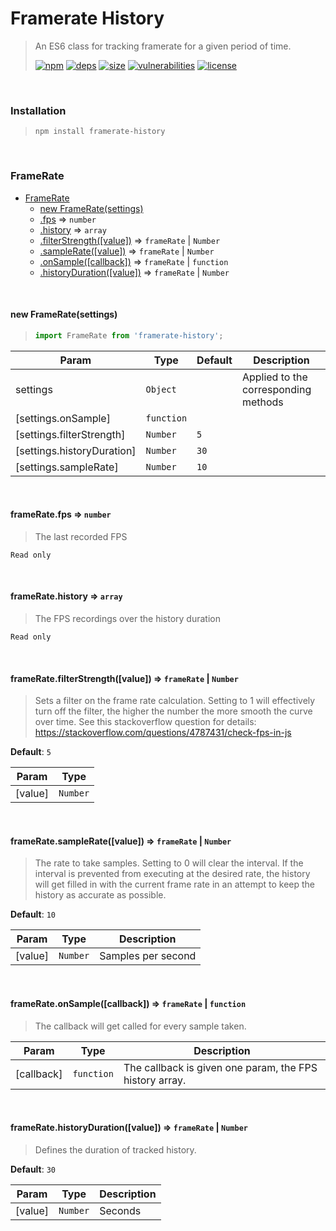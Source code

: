 # Framerate History

> An ES6 class for tracking framerate for a given period of time.
>
> [![npm][npm]][npm-url]
[![deps][deps]][deps-url]
[![size][size]][size-url]
[![vulnerabilities][vulnerabilities]][vulnerabilities-url]
[![license][license]][license-url]


<br><a name="Installation"></a>

### Installation
> ```> npm install framerate-history> ```


<br><a name="FrameRate"></a>

### FrameRate

* [FrameRate](#FrameRate)
    * [new FrameRate(settings)](#new_FrameRate_new)
    * [.fps](#FrameRate+fps) ⇒ <code>number</code>
    * [.history](#FrameRate+history) ⇒ <code>array</code>
    * [.filterStrength([value])](#FrameRate+filterStrength) ⇒ <code>frameRate</code> \| <code>Number</code>
    * [.sampleRate([value])](#FrameRate+sampleRate) ⇒ <code>frameRate</code> \| <code>Number</code>
    * [.onSample([callback])](#FrameRate+onSample) ⇒ <code>frameRate</code> \| <code>function</code>
    * [.historyDuration([value])](#FrameRate+historyDuration) ⇒ <code>frameRate</code> \| <code>Number</code>


<br><a name="new_FrameRate_new"></a>

#### new FrameRate(settings)
> ``` javascript> import FrameRate from 'framerate-history';> ```


| Param | Type | Default | Description |
| --- | --- | --- | --- |
| settings | <code>Object</code> |  | Applied to the corresponding methods |
| [settings.onSample] | <code>function</code> |  |  |
| [settings.filterStrength] | <code>Number</code> | <code>5</code> |  |
| [settings.historyDuration] | <code>Number</code> | <code>30</code> |  |
| [settings.sampleRate] | <code>Number</code> | <code>10</code> |  |


<br><a name="FrameRate+fps"></a>

#### frameRate.fps ⇒ <code>number</code>
> The last recorded FPS

`Read only`<br>

<br><a name="FrameRate+history"></a>

#### frameRate.history ⇒ <code>array</code>
> The FPS recordings over the history duration

`Read only`<br>

<br><a name="FrameRate+filterStrength"></a>

#### frameRate.filterStrength([value]) ⇒ <code>frameRate</code> \| <code>Number</code>
> Sets a filter on the frame rate calculation. Setting to 1 will effectively turn off the filter, the higher the> number the more smooth the curve over time. See this stackoverflow question for details:> https://stackoverflow.com/questions/4787431/check-fps-in-js

**Default**: <code>5</code>  

| Param | Type |
| --- | --- |
| [value] | <code>Number</code> | 


<br><a name="FrameRate+sampleRate"></a>

#### frameRate.sampleRate([value]) ⇒ <code>frameRate</code> \| <code>Number</code>
> The rate to take samples. Setting to 0 will clear the interval. If the interval is prevented from executing at the desired rate, the history will get filled in with the current frame rate in an attempt to keep the history as accurate as possible.

**Default**: <code>10</code>  

| Param | Type | Description |
| --- | --- | --- |
| [value] | <code>Number</code> | Samples per second |


<br><a name="FrameRate+onSample"></a>

#### frameRate.onSample([callback]) ⇒ <code>frameRate</code> \| <code>function</code>
> The callback will get called for every sample taken.


| Param | Type | Description |
| --- | --- | --- |
| [callback] | <code>function</code> | The callback is given one param, the FPS history array. |


<br><a name="FrameRate+historyDuration"></a>

#### frameRate.historyDuration([value]) ⇒ <code>frameRate</code> \| <code>Number</code>
> Defines the duration of tracked history.

**Default**: <code>30</code>  

| Param | Type | Description |
| --- | --- | --- |
| [value] | <code>Number</code> | Seconds |


[npm]: https://img.shields.io/npm/v/framerate-history.svg
[npm-url]: https://npmjs.com/package/framerate-history
[deps]: https://david-dm.org/darrenpaulwright/framerate-history.svg
[deps-url]: https://david-dm.org/darrenpaulwright/framerate-history
[size]: https://packagephobia.now.sh/badge?p&#x3D;framerate-history
[size-url]: https://packagephobia.now.sh/result?p&#x3D;framerate-history
[vulnerabilities]: https://snyk.io/test/github/DarrenPaulWright/framerate-history/badge.svg?targetFile&#x3D;package.json
[vulnerabilities-url]: https://snyk.io/test/github/DarrenPaulWright/framerate-history?targetFile&#x3D;package.json
[license]: https://img.shields.io/github/license/DarrenPaulWright/framerate-history.svg
[license-url]: https://npmjs.com/package/framerate-history/LICENSE.md
